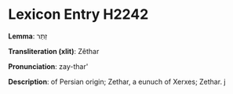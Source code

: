 # Lexicon Entry H2242

**Lemma**: זֵתַר

**Transliteration (xlit)**: Zêthar

**Pronunciation**: zay-thar'

**Description**:
of Persian origin; Zethar, a eunuch of Xerxes; Zethar. j
